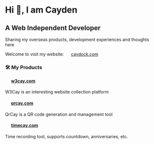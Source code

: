 # Hi 👋, I am Cayden

## A Web Independent Developer

Sharing my overseas products, development experiences and thoughts here

Welcome to visit my website: <img src="https://caydock.com/favicon.ico" width="16" height="16" style="vertical-align: middle"> [caydock.com](https://caydock.com)

### 🛠️ My Products

#### <img src="https://w3cay.com/favicon.ico" width="16" height="16" style="vertical-align: middle"> [w3cay.com](https://w3cay.com)
W3Cay is an interesting website collection platform

#### <img src="https://qrcay.com/favicon.ico" width="16" height="16" style="vertical-align: middle"> [qrcay.com](https://qrcay.com)
QrCay is a QR code generation and management tool

#### <img src="https://timecay.com/favicon.ico" width="16" height="16" style="vertical-align: middle"> [timecay.com](https://timecay.com)
Time recording tool, supports countdown, anniversaries, etc.

